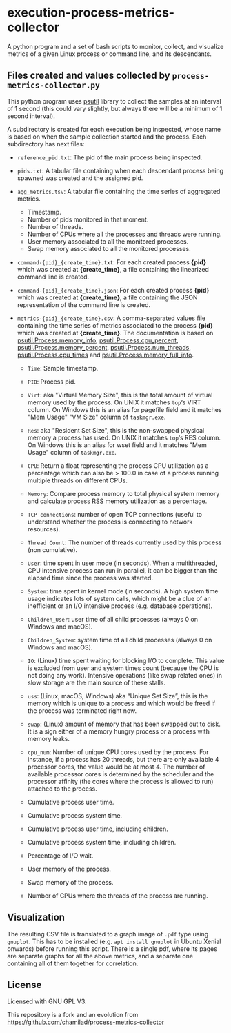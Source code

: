 # execution-process-metrics-collector
A python program and a set of bash scripts to monitor, collect, and visualize metrics of a given Linux process or command line, and its descendants.

## Files created and values collected by `process-metrics-collector.py`

This python program uses [psutil](https://github.com/giampaolo/psutil) library to collect the samples at an interval of 1 second (this could vary slightly, but always there will be a minimum of 1 second interval).

A subdirectory is created for each execution being inspected, whose name is based on when the sample collection started and the process. Each subdirectory has next files:

* `reference_pid.txt`: The pid of the main process being inspected.

* `pids.txt`: A tabular file containing when each descendant process being spawned was created and the assigned pid.

* `agg_metrics.tsv`: A tabular file containing the time series of aggregated metrics.
  * Timestamp.
  * Number of pids monitored in that moment.
  * Number of threads.
  * Number of CPUs where all the processes and threads were running.
  * User memory associated to all the monitored processes.
  * Swap memory associated to all the monitored processes.

* `command-{pid}_{create_time}.txt`: For each created process **{pid}** which was created at **{create_time}**, a file containing the linearized command line is created.

* `command-{pid}_{create_time}.json`: For each created process **{pid}** which was created at **{create_time}**, a file containing the JSON representation of the command line is created.

* `metrics-{pid}_{create_time}.csv`: A comma-separated values file containing the time series of metrics associated to the process **{pid}** which was created at **{create_time}**. The documentation is based on [psutil.Process.memory_info](https://psutil.readthedocs.io/en/latest/#psutil.Process.memory_info), [psutil.Process.cpu_percent](https://psutil.readthedocs.io/en/latest/#psutil.Process.cpu_percent), [psutil.Process.memory_percent](https://psutil.readthedocs.io/en/latest/#psutil.Process.memory_percent), [psutil.Process.num_threads](https://psutil.readthedocs.io/en/latest/#psutil.Process.num_threads), [psutil.Process.cpu_times](https://psutil.readthedocs.io/en/latest/#psutil.Process.cpu_times) and [psutil.Process.memory_full_info](https://psutil.readthedocs.io/en/latest/#psutil.Process.memory_full_info).

  * `Time`: Sample timestamp.
  * `PID`: Process pid.
  * `Virt`: aka "Virtual Memory Size", this is the total amount of virtual memory used by the process. On UNIX it matches `top`‘s VIRT column. On Windows this is an alias for pagefile field and it matches "Mem Usage" "VM Size" column of `taskmgr.exe`.
  * `Res`: aka "Resident Set Size", this is the non-swapped physical memory a process has used. On UNIX it matches `top`‘s RES column. On Windows this is an alias for wset field and it matches "Mem Usage" column of `taskmgr.exe`.
  * `CPU`: Return a float representing the process CPU utilization as a percentage which can also be > 100.0 in case of a process running multiple threads on different CPUs.
  * `Memory`: Compare process memory to total physical system memory and calculate process [RSS](https://en.wikipedia.org/wiki/Resident_set_size) memory utilization as a percentage.
  * `TCP connections`: number of open TCP connections (useful to understand whether the process is connecting to network resources).
  * `Thread Count`: The number of threads currently used by this process (non cumulative).
  * `User`: time spent in user mode (in seconds). When a multithreaded, CPU intensive process can run in parallel, it can be bigger than the elapsed time since the process was started.
  * `System`: time spent in kernel mode (in seconds). A high system time usage indicates lots of system calls, which might be a clue of an inefficient or an I/O intensive process (e.g. database operations).
  * `Children_User`: user time of all child processes (always 0 on Windows and macOS).
  * `Children_System`: system time of all child processes (always 0 on Windows and macOS).
  * `IO`: (Linux) time spent waiting for blocking I/O to complete. This value is excluded from user and system times count (because the CPU is not doing any work). Intensive operations (like swap related ones) in slow storage are the main source of these stalls.
  * `uss`: (Linux, macOS, Windows) aka “Unique Set Size”, this is the memory which is unique to a process and which would be freed if the process was terminated right now.
  * `swap`: (Linux) amount of memory that has been swapped out to disk. It is a sign either of a memory hungry process or a process with memory leaks.
  * `cpu_num`: Number of unique CPU cores used by the process. For instance, if a process has 20 threads, but there are only available 4 processor cores, the value would be at most 4. The number of available processor cores is determined by the scheduler and the processor affinity (the cores where the process is allowed to run) attached to the process.

  * Cumulative process user time.
  * Cumulative process system time.
  * Cumulative process user time, including children. 
  * Cumulative process system time, including children.
  * Percentage of I/O wait.
  * User memory of the process.
  * Swap memory of the process.
  * Number of CPUs where the threads of the process are running.

## Visualization
The resulting CSV file is translated to a graph image of `.pdf` type using `gnuplot`. This has to be installed (e.g. `apt install gnuplot` in Ubuntu Xenial onwards) before running this script. There is a single pdf, where its pages are separate graphs for all the above metrics, and a separate one containing all of them together for correlation.

## License
Licensed with GNU GPL V3.

This repository is a fork and an evolution from https://github.com/chamilad/process-metrics-collector